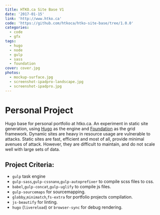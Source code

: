 ```yaml
---
title: HTKO.ca Site Base V1
date: '2017-01-15'
link: 'http://www.htko.ca'
code: 'https://github.com/htkoca/htko-site-base/tree/1.0.0'
categories:
  - code
  - gfx
tags:
  - hugo
  - node
  - gulp
  - sass
  - foundation
cover: cover.jpg
photos:
  - mockup-surface.jpg
  - screenshot-ipadpro-landscape.jpg
  - screenshot-ipadpro.jpg
---
```

# Personal Project
Hugo base for personal portfolio at htko.ca. An experiment in static site generation, using [Hugo](http://gohugo.io/) as the engine and [Foundation](http://foundation.zurb.com/) as the grid framework. Dynamic sites are heavy in resource usage are vulnerable to attacks. Static sites are fast, efficient and most of all, provide minimal avenues of attack. However, they are difficult to maintain, and do not scale well with large sets of data.

## Project Criteria:
* `gulp` task engine
* `gulp-sass`,`gulp-cssnano`,`gulp-autoprefixer` to compile scss files to css.
* `babel`,`gulp-concat`,`gulp-uglify` to compile js files.
* `gulp-sourcemaps` for sourcemapping.
* `globby`,`minimatch`,`fs-extra` for portfolio projects compilation.
* `js-beautify` for linting.
* `hugo` (`livereload`) or `browser-sync` for debug rendering.
